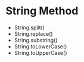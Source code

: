 # String Method

- String.split()
- String.replace()
- String.substring()
- String.toLowerCase()
- String.toUpperCase()
